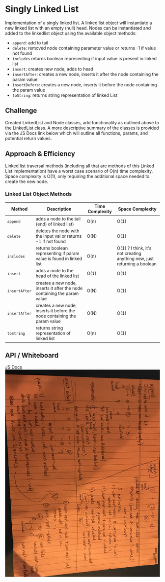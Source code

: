 # Singly Linked List
Implementation of a singly linked list. A linked list object will instantiate a new linked list with an empty (null) head. Nodes can be instantiated and added to the linkedlist object using the available object methods:

- ```append```: add to tail
- ```delete```: removed node containing parameter value or returns -1 if value not found
- ```includes``` returns boolean representing if input value is present in linked list
- ```insert```: creates new node, adds to head
- ```insertAfter```: creates a new node, inserts it after the node containing the param value
- ```insertBefore```: creates a new node, inserts it before the node containing the param value
- ```toString```: returns string representation of linked List

## Challenge
Created LinkedList and Node classes, add functionality as outlined above to the LinkedList class. A more descriptive summary of the classes is provided via the JS Docs link below which will outline all functions, params, and potential return values.

## Approach & Efficiency
Linked list traversal methods (including all that are methods of this Linked List implementation) have a worst case scenario of O(n) time complexity. Space complexity is O(1), only requiring the additional space needed to create the new node.

### Linked List Object Methods

| Method | Description | Time Complexity | Space Complexity
------ | ----------- | --------------- | ----------------
| ```append``` | adds a node to the tail (end) of linked list) |  O(n) | O(1)
| ```delete ``` | deletes the node with the input val or returns -1 if not found | O(N) | O(1)
| ```includes``` | returns boolean representing if param value is found in linked list | O(n) | O(1) ? I think, it's not creating anything new, just returning a boolean
| ```insert``` | adds a node to the head of the linked list | O(1) | O(1)
| ```insertAfter``` | creates a new node, inserts it after the node containing the param value | O(N) | O(1)
| ```insertAfter``` | creates a new node, inserts it before the node containing the param value | O(N) | O(1)
| ```toString``` | returns string representation of linked list | O(n) | O(1)

## API / Whiteboard
[JS Docs](https://annethor.github.io/data-structures-and-algorithms/out/linked-list.js.html)
![image of linked list whiteboard](../../assets/linked-list.jpg)
